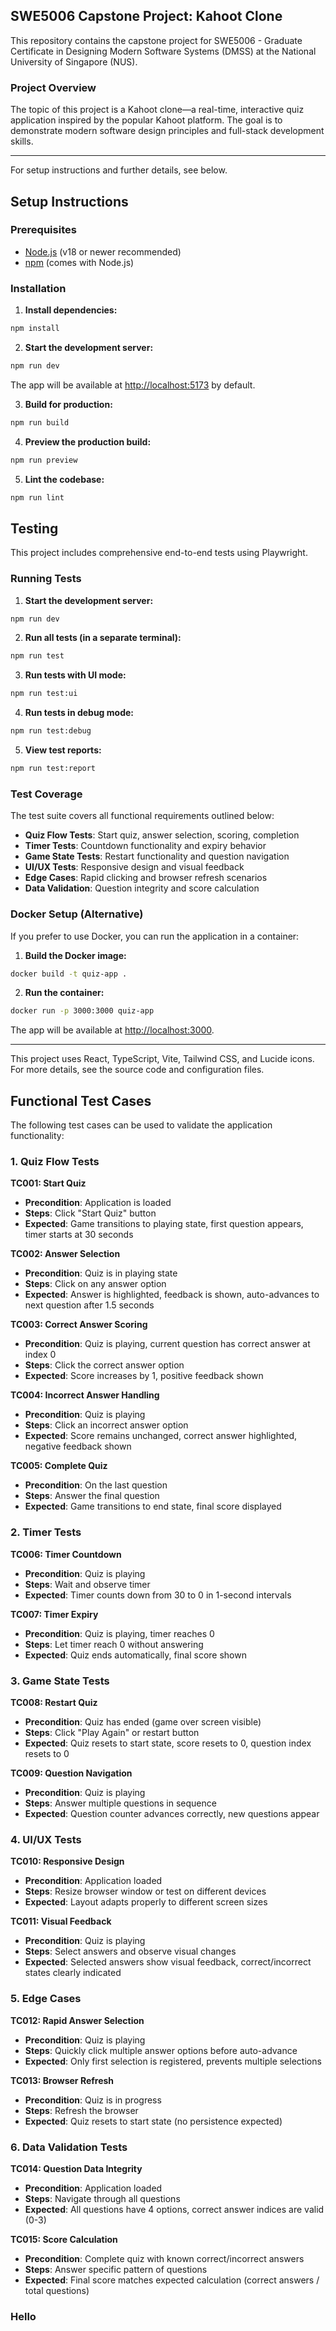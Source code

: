 ## SWE5006 Capstone Project: Kahoot Clone

This repository contains the capstone project for SWE5006 - Graduate Certificate in Designing Modern Software Systems (DMSS) at the National University of Singapore (NUS).

### Project Overview

The topic of this project is a Kahoot clone—a real-time, interactive quiz application inspired by the popular Kahoot platform. The goal is to demonstrate modern software design principles and full-stack development skills.

---

For setup instructions and further details, see below.

## Setup Instructions

### Prerequisites

- [Node.js](https://nodejs.org/) (v18 or newer recommended)
- [npm](https://www.npmjs.com/) (comes with Node.js)

### Installation

1. **Install dependencies:**

```bash
npm install
```

2. **Start the development server:**

```bash
npm run dev
```

The app will be available at [http://localhost:5173](http://localhost:5173) by default.

3. **Build for production:**

```bash
npm run build
```

4. **Preview the production build:**

```bash
npm run preview
```

5. **Lint the codebase:**

```bash
npm run lint
```

## Testing

This project includes comprehensive end-to-end tests using Playwright.

### Running Tests

1. **Start the development server:**

```bash
npm run dev
```

2. **Run all tests (in a separate terminal):**

```bash
npm run test
```

3. **Run tests with UI mode:**

```bash
npm run test:ui
```

4. **Run tests in debug mode:**

```bash
npm run test:debug
```

5. **View test reports:**

```bash
npm run test:report
```

### Test Coverage

The test suite covers all functional requirements outlined below:

- **Quiz Flow Tests**: Start quiz, answer selection, scoring, completion
- **Timer Tests**: Countdown functionality and expiry behavior
- **Game State Tests**: Restart functionality and question navigation
- **UI/UX Tests**: Responsive design and visual feedback
- **Edge Cases**: Rapid clicking and browser refresh scenarios
- **Data Validation**: Question integrity and score calculation

### Docker Setup (Alternative)

If you prefer to use Docker, you can run the application in a container:

1. **Build the Docker image:**

```bash
docker build -t quiz-app .
```

2. **Run the container:**

```bash
docker run -p 3000:3000 quiz-app
```

The app will be available at [http://localhost:3000](http://localhost:3000).

---

This project uses React, TypeScript, Vite, Tailwind CSS, and Lucide icons. For more details, see the source code and configuration files.

## Functional Test Cases

The following test cases can be used to validate the application functionality:

### 1. Quiz Flow Tests

**TC001: Start Quiz**

- **Precondition**: Application is loaded
- **Steps**: Click "Start Quiz" button
- **Expected**: Game transitions to playing state, first question appears, timer starts at 30 seconds

**TC002: Answer Selection**

- **Precondition**: Quiz is in playing state
- **Steps**: Click on any answer option
- **Expected**: Answer is highlighted, feedback is shown, auto-advances to next question after 1.5 seconds

**TC003: Correct Answer Scoring**

- **Precondition**: Quiz is playing, current question has correct answer at index 0
- **Steps**: Click the correct answer option
- **Expected**: Score increases by 1, positive feedback shown

**TC004: Incorrect Answer Handling**

- **Precondition**: Quiz is playing
- **Steps**: Click an incorrect answer option
- **Expected**: Score remains unchanged, correct answer highlighted, negative feedback shown

**TC005: Complete Quiz**

- **Precondition**: On the last question
- **Steps**: Answer the final question
- **Expected**: Game transitions to end state, final score displayed

### 2. Timer Tests

**TC006: Timer Countdown**

- **Precondition**: Quiz is playing
- **Steps**: Wait and observe timer
- **Expected**: Timer counts down from 30 to 0 in 1-second intervals

**TC007: Timer Expiry**

- **Precondition**: Quiz is playing, timer reaches 0
- **Steps**: Let timer reach 0 without answering
- **Expected**: Quiz ends automatically, final score shown

### 3. Game State Tests

**TC008: Restart Quiz**

- **Precondition**: Quiz has ended (game over screen visible)
- **Steps**: Click "Play Again" or restart button
- **Expected**: Quiz resets to start state, score resets to 0, question index resets to 0

**TC009: Question Navigation**

- **Precondition**: Quiz is playing
- **Steps**: Answer multiple questions in sequence
- **Expected**: Question counter advances correctly, new questions appear

### 4. UI/UX Tests

**TC010: Responsive Design**

- **Precondition**: Application loaded
- **Steps**: Resize browser window or test on different devices
- **Expected**: Layout adapts properly to different screen sizes

**TC011: Visual Feedback**

- **Precondition**: Quiz is playing
- **Steps**: Select answers and observe visual changes
- **Expected**: Selected answers show visual feedback, correct/incorrect states clearly indicated

### 5. Edge Cases

**TC012: Rapid Answer Selection**

- **Precondition**: Quiz is playing
- **Steps**: Quickly click multiple answer options before auto-advance
- **Expected**: Only first selection is registered, prevents multiple selections

**TC013: Browser Refresh**

- **Precondition**: Quiz is in progress
- **Steps**: Refresh the browser
- **Expected**: Quiz resets to start state (no persistence expected)

### 6. Data Validation Tests

**TC014: Question Data Integrity**

- **Precondition**: Application loaded
- **Steps**: Navigate through all questions
- **Expected**: All questions have 4 options, correct answer indices are valid (0-3)

**TC015: Score Calculation**

- **Precondition**: Complete quiz with known correct/incorrect answers
- **Steps**: Answer specific pattern of questions
- **Expected**: Final score matches expected calculation (correct answers / total questions)

### Hello
<!-- hellp -->